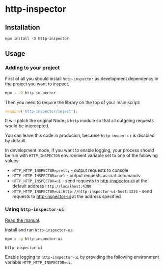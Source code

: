 # http-inspector

## Installation

```
npm install -D http-inspector
```

## Usage

### Adding to your project

First of all you should install `http-inspector` as development dependency in the project you want to inspect.

```sh
npm i -D http-inspector
```

Then you need to require the library on the top of your main script:

```js
require('http-inspector/inject');
```

It will patch the original Node.js `http` module so that all outgoing requests would be intercepted.

You can leave this code in producion, because `http-inspector` is disabled by default.

In development mode, if you want to enable logging, your process should be run with `HTTP_INSPECTOR` environment variable set to one of the following values:

-   `HTTP_HTTP_INSPECTOR=pretty` - output requests to console
-   `HTTP_HTTP_INSPECTOR=curl` - output requests as curl commands
-   `HTTP_HTTP_INSPECTOR=ui` - send requests to [http-inspector-ui](https://npmjs.com/package/http-inspector-ui) at the default address `http://localhost:4380`
-   `HTTP_HTTP_INSPECTOR=ui:http://http-inspector-ui-host:1234` - send requests to [http-inspector-ui](https://npmjs.com/package/http-inspector-ui) at the address specified

### Using `http-inspector-ui`

[Read the manual](https://npmjs.com/package/http-inspector-ui).

Install and run `http-inspector-ui`:

```sh
npm i -g http-inspector-ui

http-inspector-ui
```

Enable logging to `http-inspector-ui` by providing the following environment variable `HTTP_HTTP_INSPECTOR=ui`.
